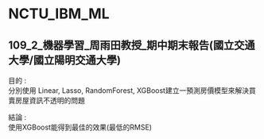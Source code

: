 # NCTU_IBM_ML
## 109_2_機器學習_周雨田教授_期中期末報告(國立交通大學/國立陽明交通大學)
目的 :  
分別使用 Linear, Lasso, RandomForest, XGBoost建立一預測房價模型來解決買賣房屋資訊不透明的問題  

結論 :  
使用XGBoost能得到最佳的效果(最低的RMSE)
